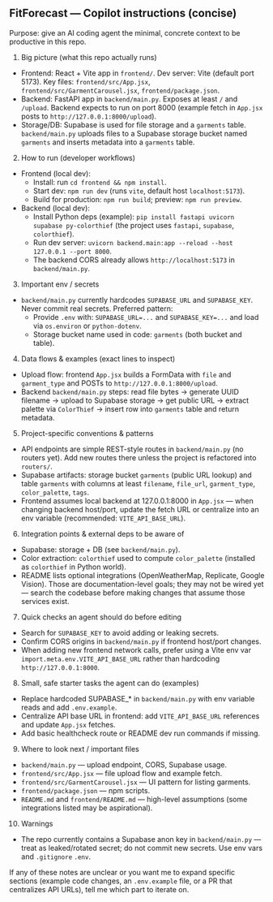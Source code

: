 ## FitForecast — Copilot instructions (concise)

Purpose: give an AI coding agent the minimal, concrete context to be productive in this repo.

1) Big picture (what this repo actually runs)
- Frontend: React + Vite app in `frontend/`. Dev server: Vite (default port 5173). Key files: `frontend/src/App.jsx`, `frontend/src/GarmentCarousel.jsx`, `frontend/package.json`.
- Backend: FastAPI app in `backend/main.py`. Exposes at least `/` and `/upload`. Backend expects to run on port 8000 (example fetch in `App.jsx` posts to `http://127.0.0.1:8000/upload`).
- Storage/DB: Supabase is used for file storage and a `garments` table. `backend/main.py` uploads files to a Supabase storage bucket named `garments` and inserts metadata into a `garments` table.

2) How to run (developer workflows)
- Frontend (local dev):
  - Install: run `cd frontend && npm install`.
  - Start dev: `npm run dev` (runs `vite`, default host `localhost:5173`).
  - Build for production: `npm run build`; preview: `npm run preview`.
- Backend (local dev):
  - Install Python deps (example): `pip install fastapi uvicorn supabase py-colorthief` (the project uses `fastapi`, `supabase`, `colorthief`).
  - Run dev server: `uvicorn backend.main:app --reload --host 127.0.0.1 --port 8000`.
  - The backend CORS already allows `http://localhost:5173` in `backend/main.py`.

3) Important env / secrets
- `backend/main.py` currently hardcodes `SUPABASE_URL` and `SUPABASE_KEY`. Never commit real secrets. Preferred pattern:
  - Provide `.env` with: `SUPABASE_URL=...` and `SUPABASE_KEY=...` and load via `os.environ` or `python-dotenv`.
  - Storage bucket name used in code: `garments` (both bucket and table).

4) Data flows & examples (exact lines to inspect)
- Upload flow: frontend `App.jsx` builds a FormData with `file` and `garment_type` and POSTs to `http://127.0.0.1:8000/upload`.
- Backend `backend/main.py` steps: read file bytes → generate UUID filename → upload to Supabase storage → get public URL → extract palette via `ColorThief` → insert row into `garments` table and return metadata.

5) Project-specific conventions & patterns
- API endpoints are simple REST-style routes in `backend/main.py` (no routers yet). Add new routes there unless the project is refactored into `routers/`.
- Supabase artifacts: storage bucket `garments` (public URL lookup) and table `garments` with columns at least `filename`, `file_url`, `garment_type`, `color_palette`, `tags`.
- Frontend assumes local backend at 127.0.0.1:8000 in `App.jsx` — when changing backend host/port, update the fetch URL or centralize into an env variable (recommended: `VITE_API_BASE_URL`).

6) Integration points & external deps to be aware of
- Supabase: storage + DB (see `backend/main.py`).
- Color extraction: `colorthief` used to compute `color_palette` (installed as `colorthief` in Python world).
- README lists optional integrations (OpenWeatherMap, Replicate, Google Vision). Those are documentation-level goals; they may not be wired yet — search the codebase before making changes that assume those services exist.

7) Quick checks an agent should do before editing
- Search for `SUPABASE_KEY` to avoid adding or leaking secrets.
- Confirm CORS origins in `backend/main.py` if frontend host/port changes.
- When adding new frontend network calls, prefer using a Vite env var `import.meta.env.VITE_API_BASE_URL` rather than hardcoding `http://127.0.0.1:8000`.

8) Small, safe starter tasks the agent can do (examples)
- Replace hardcoded SUPABASE_* in `backend/main.py` with env variable reads and add `.env.example`.
- Centralize API base URL in frontend: add `VITE_API_BASE_URL` references and update `App.jsx` fetches.
- Add basic healthcheck route or README dev run commands if missing.

9) Where to look next / important files
- `backend/main.py` — upload endpoint, CORS, Supabase usage.
- `frontend/src/App.jsx` — file upload flow and example fetch.
- `frontend/src/GarmentCarousel.jsx` — UI pattern for listing garments.
- `frontend/package.json` — npm scripts.
- `README.md` and `frontend/README.md` — high-level assumptions (some integrations listed may be aspirational).

10) Warnings
- The repo currently contains a Supabase anon key in `backend/main.py` — treat as leaked/rotated secret; do not commit new secrets. Use env vars and `.gitignore` `.env`.

If any of these notes are unclear or you want me to expand specific sections (example code changes, an `.env.example` file, or a PR that centralizes API URLs), tell me which part to iterate on.
